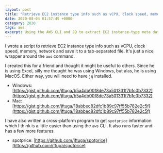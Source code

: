 ```yaml
---
layout: post
title: "Retrieve EC2 instance type info such as vCPU, clock speed, memory, network"
date: 2020-08-04 01:57:49 +0000
category: 2020
tags: aws
excerpt: Using the AWS CLI and JQ to extract EC2 instance-type meta data
---
```


I wrote a script to retrieve EC2 instance type info such as vCPU, clock speed, memory, network and save it to a tab-separated file.  It's just a nice wrapper around the `aws` command.

I created this for a friend and thought it might be useful to others.  Since he is using Excel, silly me thought he was using Windows, but alas, he is using MacOS.  Either way, you will need to have `jq` installed.

* Windows: [https://gist.github.com/jftuga/b5a4db00f8de73a501331f7b1c0b7332](https://gist.github.com/jftuga/b5a4db00f8de73a501331f7b1c0b7332)
* Mac: [https://gist.github.com/jftuga/18abbec82dfc1b89c97ff55b782e2c5f](https://gist.github.com/jftuga/18abbec82dfc1b89c97ff55b782e2c5f)

I have also written a cross-platform program to get `spotprice` information which I think is a little easier than using the `aws` CLI. It also runs faster and has a few more features.

* spotprice: [https://github.com/jftuga/spotprice](https://github.com/jftuga/spotprice)

